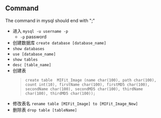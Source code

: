 ## Command
The command in mysql should end with ";"
- 进入 `mysql -u username -p`
  - `-p` password
- 创建数据库 `create database [database_name]`
- `show databases`
- `use [database_name]`
- `show tables`
- `desc [table_name]`
- 创建表
  > ```create table  MIFit_Image (name char(100), path char(100), count int(10), firstName char(100), firstMD5 char(100), secondName char(100), secondMD5 char(100), thirdName char(100), thirdMD5 char(100));```
- 修改表名 `rename table [MIFit_Image] to [MIFit_Image_New]`
- 删除表 `drop table [tableName]`